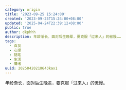 ```yaml
---
category: origin
title: '2023-09-25 15:24:00'
created: '2023-09-25T15:24:00+08:00'
updated: '2025-04-24T22:39:12+08:00'
public: true
author: dkphhh
description: 年龄渐长，面对后生晚辈，要克服「过来人」的傲慢……
tags:
  - 自我
  - 心理
  - 随笔
  - 生活
  - 情绪
uuid: 20250420210643kax1
---
```


年龄渐长，面对后生晚辈，要克服「过来人」的傲慢。

